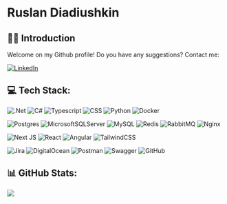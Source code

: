 # Ruslan Diadiushkin

## 👨‍🎓 Introduction

Welcome on my Github profile!
Do you have any suggestions? Contact me:

[![LinkedIn](https://img.shields.io/badge/LinkedIn-%230077B5.svg?logo=linkedin&logoColor=white)](https://linkedin.com/in/rudyson)

## 💻 Tech Stack:

![.Net](https://img.shields.io/badge/.NET-5C2D91?style=flat&logo=.net&logoColor=white) ![C#](https://img.shields.io/badge/c%23-%23239120.svg?style=flat&logo=csharp&logoColor=white) ![Typescript](https://img.shields.io/badge/TypeScript-3178C6?logo=TypeScript&logoColor=FFF&style=flat) ![CSS](https://img.shields.io/badge/CSS-239120?&style=flat&logo=css3&logoColor=white) ![Python](https://img.shields.io/badge/python-3670A0?style=flat&logo=python&logoColor=ffdd54) ![Docker](https://img.shields.io/badge/docker-%230db7ed.svg?style=flat&logo=docker&logoColor=white)

![Postgres](https://img.shields.io/badge/postgres-%23316192.svg?style=flat&logo=postgresql&logoColor=white) ![MicrosoftSQLServer](https://img.shields.io/badge/Microsoft%20SQL%20Server-CC2927?style=flat&logo=microsoft%20sql%20server&logoColor=white) ![MySQL](https://img.shields.io/badge/mysql-%2300f.svg?style=flat&logo=mysql&logoColor=white) ![Redis](https://img.shields.io/badge/redis-%23DD0031.svg?style=flat&logo=redis&logoColor=white) ![RabbitMQ](https://img.shields.io/badge/rabbitmq-FF6600?style=flat&logo=rabbitmq&logoColor=white) ![Nginx](https://img.shields.io/badge/nginx-%23009639.svg?style=flat&logo=nginx&logoColor=white)

![Next JS](https://img.shields.io/badge/Next-black?style=flat&logo=next.js&logoColor=white) ![React](https://img.shields.io/badge/react-%2320232a.svg?style=flat&logo=react&logoColor=%2361DAFB) ![Angular](https://img.shields.io/badge/angular-%23DD0031.svg?style=flat&logo=angular&logoColor=white) ![TailwindCSS](https://img.shields.io/badge/tailwindcss-%2338B2AC.svg?style=flat&logo=tailwind-css&logoColor=white)

![Jira](https://img.shields.io/badge/jira-%230A0FFF.svg?style=flat&logo=jira&logoColor=white) ![DigitalOcean](https://img.shields.io/badge/DigitalOcean-%230167ff.svg?style=flat&logo=digitalOcean&logoColor=white) ![Postman](https://img.shields.io/badge/Postman-FF6C37?style=flat&logo=postman&logoColor=white) ![Swagger](https://img.shields.io/badge/-Swagger-%23Clojure?style=flat&logo=swagger&logoColor=white) ![GitHub](https://img.shields.io/badge/github-%23121011.svg?style=flat&logo=github&logoColor=white)

## 📊 GitHub Stats:

![](https://github-readme-stats.vercel.app/api/top-langs/?username=rudyson&theme=dark&hide_border=false&include_all_commits=false&count_private=false&layout=compact)

<!-- Proudly created with GPRM ( https://gprm.itsvg.in ) -->
